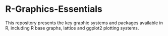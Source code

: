 # R-Graphics-Essentials
This repository presents the key graphic systems and packages available in R, including R base graphs, lattice and ggplot2 plotting systems.
